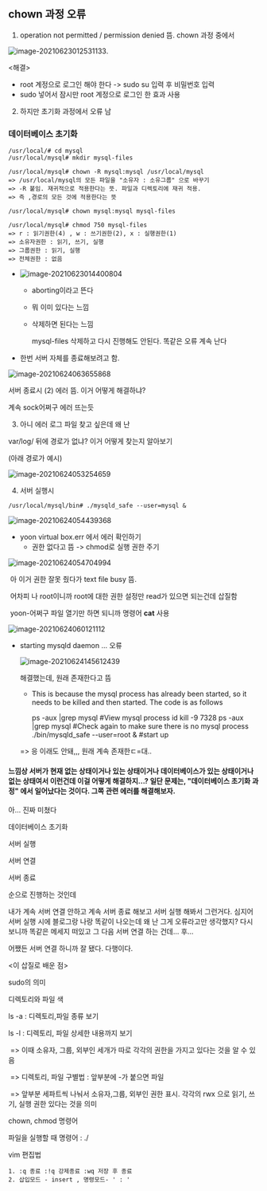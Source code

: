 ## chown 과정 오류

1. operation not permitted / permission denied 뜸. chown 과정 중에서

![image-20210623012531133](C:\Users\4545a\AppData\Roaming\Typora\typora-user-images\image-20210623012531133.png).

<해결>

- root 계정으로 로그인 해야 한다 -> sudo su 입력 후 비밀번호 입력
- sudo 넣어서 잠시만 root 계정으로 로그인 한 효과 사용





2. 하지만 초기화 과정에서 오류 남

### 데이터베이스 초기화

```
/usr/local/# cd mysql
/usr/local/mysql# mkdir mysql-files

/usr/local/mysql# chown -R mysql:mysql /usr/local/mysql 
=> /usr/local/mysql의 모든 파일을 "소유자 : 소유그룹" 으로 바꾸기
=> -R 붙임. 재귀적으로 적용한다는 뜻. 파일과 디렉토리에 재귀 적용. 
=> 즉 ,경로의 모든 것에 적용한다는 뜻

/usr/local/mysql# chown mysql:mysql mysql-files

/usr/local/mysql# chmod 750 mysql-files
=> r : 읽기권한(4) , w : 쓰기권한(2), x : 실행권한(1)
=> 소유자권한 : 읽기, 쓰기, 실행
=> 그룹권한 : 읽기, 실행
=> 전체권한 : 없음

```

- ![image-20210623014400804](C:\Users\4545a\AppData\Roaming\Typora\typora-user-images\image-20210623014400804.png)

  - aborting이라고 뜬다

  - 뭐 이미 있다는 느낌

  - 삭제하면 된다는 느낌

    mysql-files 삭제하고 다시 진행해도 안된다. 똑같은 오류 계속 난다

    

- 한번 서버 자체를 종료해보려고 함.

![image-20210624063655868](C:\Users\4545a\AppData\Roaming\Typora\typora-user-images\image-20210624063655868.png)

서버 종료시 (2) 에러 뜸. 이거 어떻게 해결하냐?

계속 sock어쩌구 에러 뜨는듯





3. 아니 에러 로그 파일 찾고 싶은데 왜 난

var/log/ 뒤에 경로가 없냐? 이거 어떻게 찾는지 알아보기

(아래 경로가 예시)

![image-20210624053254659](C:\Users\4545a\AppData\Roaming\Typora\typora-user-images\image-20210624053254659.png)





4. 서버 실행시

```null
/usr/local/mysql/bin# ./mysqld_safe --user=mysql &
```

![image-20210624054439368](C:\Users\4545a\AppData\Roaming\Typora\typora-user-images\image-20210624054439368.png)

- yoon virtual box.err 에서 에러 확인하기
  - 권한 없다고 뜸 -> chmod로 실행 권한 주기

![image-20210624054704994](C:\Users\4545a\AppData\Roaming\Typora\typora-user-images\image-20210624054704994.png)

​			아 이거 권한 잘못 줬다가 text file busy 뜸.

​			어차피 나 root이니까 root에 대한 권한 설정만 read가 있으면 되는건데 삽질함

​			yoon-어쩌구 파일 열기만 하면 되니까 명령어 **cat** 사용

![image-20210624060121112](C:\Users\4545a\AppData\Roaming\Typora\typora-user-images\image-20210624060121112.png)



- starting mysqld daemon ... 오류

  ![image-20210624145612439](C:\Users\4545a\AppData\Roaming\Typora\typora-user-images\image-20210624145612439.png)

  해결했는데, 원래 존재한다고 뜸

  - This is because the mysql process has already been started, so it needs to be killed and then started. The code is as follows

    ps -aux |grep mysql  #View mysql process id
    kill -9 7328
    ps -aux |grep mysql  #Check again to make sure there is no mysql process
    ./bin/mysqld_safe --user=root &  #start up

  => 응 이래도 안돼,,, 원래 계속 존재한ㄷ=대..



#### 느낌상 서버가 현재 없는 상태이거나 있는 상태이거나 데이터베이스가 있는 상태이거나 없는 상태여서 이런건데 이걸 어떻게 해결하지...? 일단 문제는, "데이터베이스 초기화 과정" 에서 일어났다는 것이다. 그쪽 관련 에러를 해결해보자.



아... 진짜 미쳤다

데이터베이스 초기화

서버 실행  

서버 연결

서버 종료

순으로 진행하는 것인데



내가 계속 서버 연결 안하고 계속 서버 종료 해보고 서버 실행 해봐서 그런거다. 심지어 서버 실행 시에 블로그랑 나랑 똑같이 나오는데 왜 난 그게 오류라고만 생각했지? 다시 보니까 똑같은 메세지 떠있고 그 다음 서버 연결 하는 건데... 후...

어쨌든 서버 연결 하니까 잘 됐다. 다행이다.



<이 삽질로 배운 점>

sudo의 의미



디렉토리와 파일 색



ls -a : 디렉토리,파일 종류 보기

ls -l : 디렉토리, 파일 상세한 내용까지 보기

​	=> 이때 소유자, 그룹, 외부인 세개가 따로 각각의 권한을 가지고 있다는 것을 알 수 있음

​	=> 디렉토리, 파일 구별법 : 앞부분에 -가 붙으면 파일

​	=> 앞부분 세파트씩 나눠서 소유자,그룹, 외부인 권한 표시. 각각의 rwx 으로 읽기, 쓰기, 실행 권한 있다는 것을 	의미



chown, chmod 명령어

파일을 실행할 때 명령어 : ./



vim 편집법

	1. :q 종료 :!q 강제종료 :wq 저장 후 종료
 	2. 삽입모드 - insert , 명령모드- ' : '





